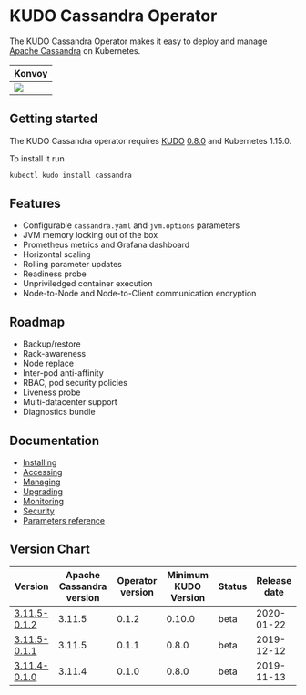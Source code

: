 # KUDO Cassandra Operator

The KUDO Cassandra Operator makes it easy to deploy and manage
[Apache Cassandra](http://cassandra.apache.org/) on Kubernetes.

| Konvoy                                                                                                                                                                                                                                                                                                                                                                                                      |
| ----------------------------------------------------------------------------------------------------------------------------------------------------------------------------------------------------------------------------------------------------------------------------------------------------------------------------------------------------------------------------------------------------------- |
| <a href="https://teamcity.mesosphere.io/viewType.html?buildTypeId=Frameworks_DataServices_Kudo_Cassandra_Nightly_CassandraNightlyKonvoyKudo&branch_Frameworks_DataServices_Kudo_Cassandra_Nightly=%3Cdefault%3E&tab=buildTypeStatusDiv"><img src="https://teamcity.mesosphere.io/app/rest/builds/buildType:(id:Frameworks_DataServices_Kudo_Cassandra_Nightly_CassandraNightlyKonvoyKudo)/statusIcon"/></a> |

## Getting started

The KUDO Cassandra operator requires [KUDO](https://kudo.dev/)
[0.8.0](https://github.com/kudobuilder/kudo/releases/tag/v0.8.0) and Kubernetes
1.15.0.

To install it run

```bash
kubectl kudo install cassandra
```

## Features

- Configurable `cassandra.yaml` and `jvm.options` parameters
- JVM memory locking out of the box
- Prometheus metrics and Grafana dashboard
- Horizontal scaling
- Rolling parameter updates
- Readiness probe
- Unpriviledged container execution
- Node-to-Node and Node-to-Client communication encryption

## Roadmap

- Backup/restore
- Rack-awareness
- Node replace
- Inter-pod anti-affinity
- RBAC, pod security policies
- Liveness probe
- Multi-datacenter support
- Diagnostics bundle

## Documentation

- [Installing](/docs/installing.md)
- [Accessing](/docs/accessing.md)
- [Managing](/docs/managing.md)
- [Upgrading](/docs/upgrading.md)
- [Monitoring](/docs/monitoring.md)
- [Security](./docs/secuity.md)
- [Parameters reference](/docs/parameters.md)

## Version Chart

| Version                                                                                          | Apache Cassandra version | Operator version | Minimum KUDO Version | Status | Release date |
| ------------------------------------------------------------------------------------------------ | ------------------------ | ---------------- | -------------------- | ------ | ------------ |
| [3.11.5-0.1.2](https://github.com/mesosphere/kudo-cassandra-operator/releases/tag/v3.11.5-0.1.2) | 3.11.5                   | 0.1.2            | 0.10.0               | beta   | 2020-01-22   |
| [3.11.5-0.1.1](https://github.com/mesosphere/kudo-cassandra-operator/releases/tag/v3.11.5-0.1.1) | 3.11.5                   | 0.1.1            | 0.8.0                | beta   | 2019-12-12   |
| [3.11.4-0.1.0](https://github.com/mesosphere/kudo-cassandra-operator/releases/tag/v3.11.4-0.1.0) | 3.11.4                   | 0.1.0            | 0.8.0                | beta   | 2019-11-13   |
